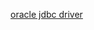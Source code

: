 



[oracle jdbc driver](https://www.oracle.com/database/technologies/jdbcdriver-ucp-downloads.html)

